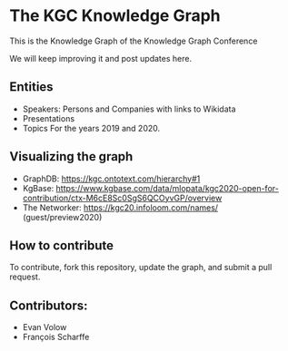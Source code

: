 # The KGC Knowledge Graph
This is the Knowledge Graph of the Knowledge Graph Conference

We will keep improving it and post updates here.

## Entities 
* Speakers: Persons and Companies with links to Wikidata
* Presentations
* Topics
For the years 2019 and 2020.


## Visualizing the graph

* GraphDB: https://kgc.ontotext.com/hierarchy#1
* KgBase: https://www.kgbase.com/data/mlopata/kgc2020-open-for-contribution/ctx-M6cE8Sc0SgS6QCOyvGP/overview
* The Networker: https://kgc20.infoloom.com/names/ (guest/preview2020)

## How to contribute
To contribute, fork this repository, update the graph, and submit a pull request.

## Contributors:
* Evan Volow
* François Scharffe

